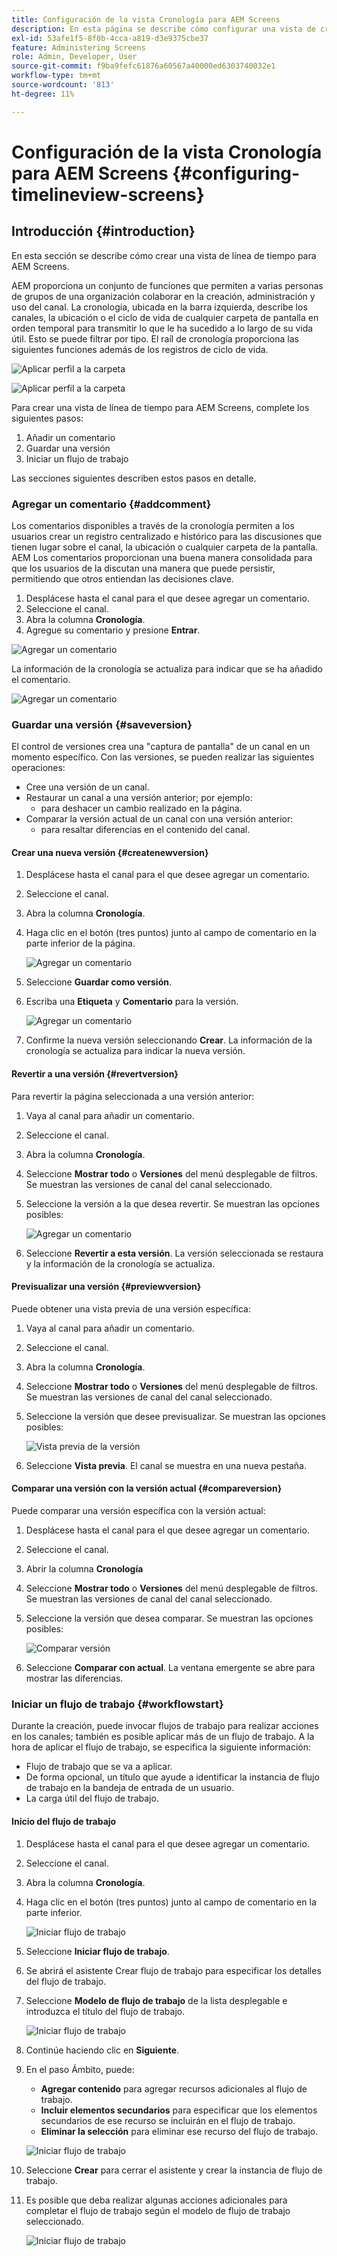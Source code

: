 ```yaml
---
title: Configuración de la vista Cronología para AEM Screens
description: En esta página se describe cómo configurar una vista de cronología en Screens as a Cloud Service.
exl-id: 53afe1f5-8f0b-4cca-a819-d3e9375cbe37
feature: Administering Screens
role: Admin, Developer, User
source-git-commit: f9ba9fefc61876a60567a40000ed6303740032e1
workflow-type: tm+mt
source-wordcount: '813'
ht-degree: 11%

---
```


# Configuración de la vista Cronología para AEM Screens {#configuring-timelineview-screens}

## Introducción {#introduction}

En esta sección se describe cómo crear una vista de línea de tiempo para AEM Screens.

AEM proporciona un conjunto de funciones que permiten a varias personas de grupos de una organización colaborar en la creación, administración y uso del canal.
La cronología, ubicada en la barra izquierda, describe los canales, la ubicación o el ciclo de vida de cualquier carpeta de pantalla en orden temporal para transmitir lo que le ha sucedido a lo largo de su vida útil. Esto se puede filtrar por tipo.
El raíl de cronología proporciona las siguientes funciones además de los registros de ciclo de vida.

![Aplicar perfil a la carpeta](/help/screens-cloud/assets/configure/Screens-timeline1.jpg)

![Aplicar perfil a la carpeta](/help/screens-cloud/assets/configure/screens-timeline2.jpg)

Para crear una vista de línea de tiempo para AEM Screens, complete los siguientes pasos:

1. Añadir un comentario
1. Guardar una versión
1. Iniciar un flujo de trabajo

Las secciones siguientes describen estos pasos en detalle.

### Agregar un comentario {#addcomment}

Los comentarios disponibles a través de la cronología permiten a los usuarios crear un registro centralizado e histórico para las discusiones que tienen lugar sobre el canal, la ubicación o cualquier carpeta de la pantalla.
AEM Los comentarios proporcionan una buena manera consolidada para que los usuarios de la discutan una manera que puede persistir, permitiendo que otros entiendan las decisiones clave.

1. Desplácese hasta el canal para el que desee agregar un comentario.
1. Seleccione el canal.
1. Abra la columna **Cronología**.
1. Agregue su comentario y presione **Entrar**.

![Agregar un comentario](/help/screens-cloud/assets/configure/screen-timeline3.jpg)

La información de la cronología se actualiza para indicar que se ha añadido el comentario.

![Agregar un comentario](/help/screens-cloud/assets/configure/screens-timeline4.jpg)

### Guardar una versión {#saveversion}

El control de versiones crea una &quot;captura de pantalla&quot; de un canal en un momento específico. Con las versiones, se pueden realizar las siguientes operaciones:
* Cree una versión de un canal.
* Restaurar un canal a una versión anterior; por ejemplo:
   * para deshacer un cambio realizado en la página.
* Comparar la versión actual de un canal con una versión anterior:
   * para resaltar diferencias en el contenido del canal.


#### Crear una nueva versión {#createnewversion}

1. Desplácese hasta el canal para el que desee agregar un comentario.
1. Seleccione el canal.
1. Abra la columna **Cronología**.
1. Haga clic en el botón (tres puntos) junto al campo de comentario en la parte inferior de la página.

   ![Agregar un comentario](/help/screens-cloud/assets/configure/screens-timeline5.jpg)

1. Seleccione **Guardar como versión**.
1. Escriba una **Etiqueta** y **Comentario** para la versión.

   ![Agregar un comentario](/help/screens-cloud/assets/configure/screens-timeline6.jpg)

1. Confirme la nueva versión seleccionando **Crear**. La información de la cronología se actualiza para indicar la nueva versión.

#### Revertir a una versión {#revertversion}

Para revertir la página seleccionada a una versión anterior:

1. Vaya al canal para añadir un comentario.
1. Seleccione el canal.
1. Abra la columna **Cronología**.
1. Seleccione **Mostrar todo** o **Versiones** del menú desplegable de filtros. Se muestran las versiones de canal del canal seleccionado.
1. Seleccione la versión a la que desea revertir. Se muestran las opciones posibles:

   ![Agregar un comentario](/help/screens-cloud/assets/configure/screens-timeline7.jpg)

1. Seleccione **Revertir a esta versión**. La versión seleccionada se restaura y la información de la cronología se actualiza.

#### Previsualizar una versión {#previewversion}

Puede obtener una vista previa de una versión específica:

1. Vaya al canal para añadir un comentario.
1. Seleccione el canal.
1. Abra la columna **Cronología**.
1. Seleccione **Mostrar todo** o **Versiones** del menú desplegable de filtros. Se muestran las versiones de canal del canal seleccionado.
1. Seleccione la versión que desee previsualizar. Se muestran las opciones posibles:

   ![Vista previa de la versión](/help/screens-cloud/assets/configure/screens-timeline8.jpg)

1. Seleccione **Vista previa**. El canal se muestra en una nueva pestaña.

#### Comparar una versión con la versión actual {#compareversion}

Puede comparar una versión específica con la versión actual:

1. Desplácese hasta el canal para el que desee agregar un comentario.
1. Seleccione el canal.
1. Abrir la columna **Cronología**
1. Seleccione **Mostrar todo** o **Versiones** del menú desplegable de filtros. Se muestran las versiones de canal del canal seleccionado.
1. Seleccione la versión que desea comparar. Se muestran las opciones posibles:

   ![Comparar versión](/help/screens-cloud/assets/configure/screens-timeline9.jpg)

1. Seleccione **Comparar con actual**. La ventana emergente se abre para mostrar las diferencias.

### Iniciar un flujo de trabajo {#workflowstart}

Durante la creación, puede invocar flujos de trabajo para realizar acciones en los canales; también es posible aplicar más de un flujo de trabajo.
A la hora de aplicar el flujo de trabajo, se especifica la siguiente información:

* Flujo de trabajo que se va a aplicar.
* De forma opcional, un título que ayude a identificar la instancia de flujo de trabajo en la bandeja de entrada de un usuario.
* La carga útil del flujo de trabajo.

#### Inicio del flujo de trabajo

1. Desplácese hasta el canal para el que desee agregar un comentario.
1. Seleccione el canal.
1. Abra la columna **Cronología**.
1. Haga clic en el botón (tres puntos) junto al campo de comentario en la parte inferior.

   ![Iniciar flujo de trabajo](/help/screens-cloud/assets/configure/screens-timeline10.jpg)

1. Seleccione **Iniciar flujo de trabajo**.
1. Se abrirá el asistente Crear flujo de trabajo para especificar los detalles del flujo de trabajo.
1. Seleccione **Modelo de flujo de trabajo** de la lista desplegable e introduzca el título del flujo de trabajo.

   ![Iniciar flujo de trabajo](/help/screens-cloud/assets/configure/screens-timeline11.jpg)

1. Continúe haciendo clic en **Siguiente**.
1. En el paso Ámbito, puede:
   * **Agregar contenido** para agregar recursos adicionales al flujo de trabajo.
   * **Incluir elementos secundarios** para especificar que los elementos secundarios de ese recurso se incluirán en el flujo de trabajo.
   * **Eliminar la selección** para eliminar ese recurso del flujo de trabajo.

   ![Iniciar flujo de trabajo](/help/screens-cloud/assets/configure/screens-timeline12.jpg)

1. Seleccione **Crear** para cerrar el asistente y crear la instancia de flujo de trabajo.
1. Es posible que deba realizar algunas acciones adicionales para completar el flujo de trabajo según el modelo de flujo de trabajo seleccionado.

   ![Iniciar flujo de trabajo](/help/screens-cloud/assets/configure/screens-timeline13.jpg)
